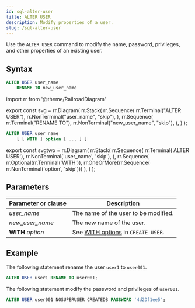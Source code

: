 ```yaml
---
id: sql-alter-user
title: ALTER USER
description: Modify properties of a user.
slug: /sql-alter-user
---
```


<head>
  <link rel="canonical" href="https://docs.risingwave.com/docs/current/sql-alter-user/" />
</head>

Use the `ALTER USER` command to modify the name, password, privileges, and other properties of an existing user.

## Syntax

```sql title="Alter user name."
ALTER USER user_name
    RENAME TO new_user_name
```

import rr from '@theme/RailroadDiagram'

export const svg = rr.Diagram(
rr.Stack(
rr.Sequence(
rr.Terminal("ALTER USER"),
rr.NonTerminal("user_name", "skip"),
),
rr.Sequence(
rr.Terminal("RENAME TO"),
rr.NonTerminal("new_user_name", "skip"),
),
)
);

<Drawer SVG={svg} />

```sql title="Alter user properties."
ALTER USER user_name
    [ [ WITH ] option [ ... ] ]
```

export const svgtwo = rr.Diagram(
rr.Stack(
rr.Sequence(
rr.Terminal('ALTER USER'),
rr.NonTerminal('user_name', 'skip'),
),
rr.Sequence(
rr.Optional(rr.Terminal('WITH')),
rr.OneOrMore(rr.Sequence(
rr.NonTerminal('option', 'skip')))
),
)
);

<Drawer SVG={svgtwo} />

## Parameters

| Parameter or clause | Description                                                           |
| ------------------- | --------------------------------------------------------------------- |
| _user_name_         | The name of the user to be modified.                                  |
| _new_user_name_     | The new name of the user.                                             |
| **WITH** _option_   | See [WITH options](sql-create-user.md#with-options) in `CREATE USER`. |

## Example

The following statement rename the user `user1` to `user001`.

```sql
ALTER USER user1 RENAME TO user001;
```

The following statement modify the password and privileges of `user001`.

```sql
ALTER USER user001 NOSUPERUSER CREATEDB PASSWORD '4d2Df1ee5';
```
